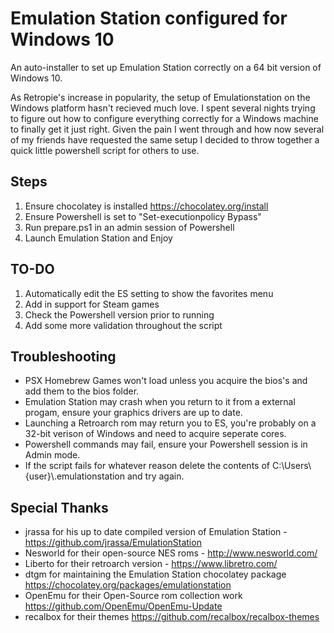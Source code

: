 Emulation Station configured for Windows 10
======

An auto-installer to set up Emulation Station correctly on a 64 bit version of Windows 10.

As Retropie's increase in popularity, the setup of Emulationstation on the Windows platform hasn't recieved much love. 
I spent several nights trying to figure out how to configure everything correctly for a Windows machine to finally get it just right. Given the pain I went through and how now several of my friends have requested the same setup I decided to throw together a quick little powershell script for others to use.


Steps
------
1. Ensure chocolatey is installed https://chocolatey.org/install
2. Ensure Powershell is set to "Set-executionpolicy Bypass" 
3. Run prepare.ps1 in an admin session of Powershell
4. Launch Emulation Station and Enjoy


TO-DO
------
1. Automatically edit the ES setting to show the favorites menu
2. Add in support for Steam games
3. Check the Powershell version prior to running
4. Add some more validation throughout the script


Troubleshooting
------
- PSX Homebrew Games won't load unless you acquire the bios's and add them to the bios folder.
- Emulation Station may crash when you return to it from a external progam, ensure your graphics drivers are up to date.
- Launching a Retroarch rom may return you to ES, you're probably on a 32-bit verison of Windows and need to acquire seperate cores.
- Powershell commands may fail, ensure your Powershell session is in Admin mode.
- If the script fails for whatever reason delete the contents of C:\Users\\{user}\\.emulationstation and try again.

Special Thanks
------
- jrassa for his up to date compiled version of Emulation Station - https://github.com/jrassa/EmulationStation
- Nesworld for their open-source NES roms - http://www.nesworld.com/
- Liberto for their retroarch version - https://www.libretro.com/
- dtgm for maintaining the Emulation Station chocolatey package https://chocolatey.org/packages/emulationstation
- OpenEmu for their Open-Source rom collection work https://github.com/OpenEmu/OpenEmu-Update
- recalbox for their themes https://github.com/recalbox/recalbox-themes
